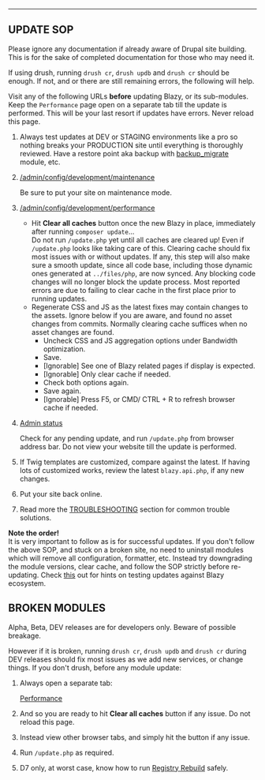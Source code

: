 
***
## <a name="updating"></a>UPDATE SOP
Please ignore any documentation if already aware of Drupal site building. This
is for the sake of completed documentation for those who may need it.

If using drush, running  `drush cr`, `drush updb` and `drush cr` should be
enough. If not, and or there are still remaining errors, the following will
help.

Visit any of the following URLs **before** updating Blazy, or its sub-modules.
Keep the `Performance` page open on a separate tab till the update is performed.
This will be your last resort if updates have errors. Never reload this page.

1. Always test updates at DEV or STAGING environments like a pro so nothing
   breaks your PRODUCTION site until everything is thoroughly reviewed.
   Have a restore point aka backup with
   [backup_migrate](https://drupal.org/project/backup_migrate) module, etc.

2. [/admin/config/development/maintenance](/admin/config/development/maintenance)  

   Be sure to put your site on maintenance mode.

3. [/admin/config/development/performance](/admin/config/development/performance)  
   * Hit **Clear all caches** button once the new Blazy in place, immediately
     after running `composer update`...  
     Do not run `/update.php` yet until all caches are cleared up! Even if
     `/update.php` looks like taking care of this.
     Clearing cache should fix most issues with or without updates. If any, this
     step will also make sure a smooth update, since all code base, including
     those dynamic ones generated at `../files/php`, are now synced.
     Any blocking code changes will no longer block the update process. Most
     reported errors are due to failing to clear cache in the first place prior
     to running updates.
   * Regenerate CSS and JS as the latest fixes may contain changes to the
     assets. Ignore below if you are aware, and found no asset changes from
     commits. Normally clearing cache suffices when no asset changes are found.
     * Uncheck CSS and JS aggregation options under Bandwidth optimization.
     * Save.
     * [Ignorable] See one of Blazy related pages if display is expected.
     * [Ignorable] Only clear cache if needed.
     * Check both options again.
     * Save again.
     * [Ignorable] Press F5, or CMD/ CTRL + R to refresh browser cache if
       needed.

4. [Admin status](/admin/reports/status)

   Check for any pending update, and run `/update.php` from browser address bar.
   Do not view your website till the update is performed.

5. If Twig templates are customized, compare against the latest. If having lots
   of customized works, review the latest `blazy.api.php`, if any new changes.

6. Put your site back online.

7. Read more the [TROUBLESHOOTING](#troubleshooting) section for common trouble
   solutions.

**Note the order!**  
It is very important to follow as is for successful updates. If you don't follow
the above SOP, and stuck on a broken site, no need to uninstall modules which
will remove all configuration, formatter, etc. Instead try downgrading the
module versions, clear cache, and follow the SOP strictly before re-updating.
Check [this](https://drupal.org/node/3263027#comment-14402693) out for hints
on testing updates against Blazy ecosystem.

## BROKEN MODULES
Alpha, Beta, DEV releases are for developers only. Beware of possible breakage.

However if it is broken, running `drush cr`, `drush updb` and `drush cr` during
DEV releases should fix most issues as we add new services, or change things.
If you don't drush, before any module update:

1. Always open a separate tab:

   [Performance](/admin/config/development/performance)
2. And so you are ready to hit **Clear all caches** button if any issue. Do not
   reload this page.
3. Instead view other browser tabs, and simply hit the button if any
   issue.
4. Run `/update.php` as required.
5. D7 only, at worst case, know how to run
   [Registry Rebuild](https://www.drupal.org/project/registry_rebuild) safely.
